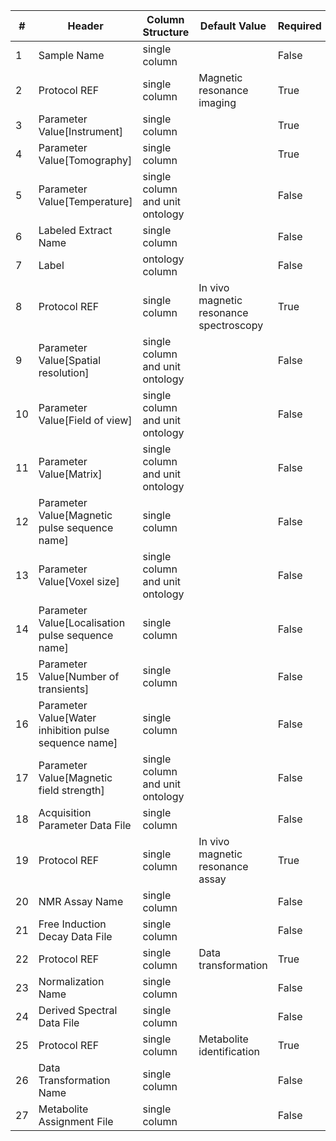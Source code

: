 | # |Header  | Column Structure  | Default Value  | Required | Min Length | Max Length |
|---|--------|-------------------|----------------|----------|------------|------------|
| 1 | Sample Name | single column |  | False | - | - |
| 2 | Protocol REF | single column | Magnetic resonance imaging | True | - | - |
| 3 | Parameter Value[Instrument] | single column |  | True | - | - |
| 4 | Parameter Value[Tomography] | single column |  | True | - | - |
| 5 | Parameter Value[Temperature] | single column and unit ontology |  | False | - | - |
| 6 | Labeled Extract Name | single column |  | False | - | - |
| 7 | Label | ontology column |  | False | - | - |
| 8 | Protocol REF | single column | In vivo magnetic resonance spectroscopy | True | - | - |
| 9 | Parameter Value[Spatial resolution] | single column and unit ontology |  | False | - | - |
| 10 | Parameter Value[Field of view] | single column and unit ontology |  | False | - | - |
| 11 | Parameter Value[Matrix] | single column and unit ontology |  | False | - | - |
| 12 | Parameter Value[Magnetic pulse sequence name] | single column |  | False | - | - |
| 13 | Parameter Value[Voxel size] | single column and unit ontology |  | False | - | - |
| 14 | Parameter Value[Localisation pulse sequence name] | single column |  | False | - | - |
| 15 | Parameter Value[Number of transients] | single column |  | False | - | - |
| 16 | Parameter Value[Water inhibition pulse sequence name] | single column |  | False | - | - |
| 17 | Parameter Value[Magnetic field strength] | single column and unit ontology |  | False | - | - |
| 18 | Acquisition Parameter Data File | single column |  | False | - | - |
| 19 | Protocol REF | single column | In vivo magnetic resonance assay | True | - | - |
| 20 | NMR Assay Name | single column |  | False | - | - |
| 21 | Free Induction Decay Data File | single column |  | False | - | - |
| 22 | Protocol REF | single column | Data transformation | True | - | - |
| 23 | Normalization Name | single column |  | False | - | - |
| 24 | Derived Spectral Data File | single column |  | False | - | - |
| 25 | Protocol REF | single column | Metabolite identification | True | - | - |
| 26 | Data Transformation Name | single column |  | False | - | - |
| 27 | Metabolite Assignment File | single column |  | False | - | - |
